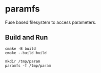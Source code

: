 # paramfs

Fuse based filesystem to access parameters.

## Build and Run

````
cmake -B build
cmake --build build
````

````
mkdir /tmp/param
paramfs -f /tmp/param
````
